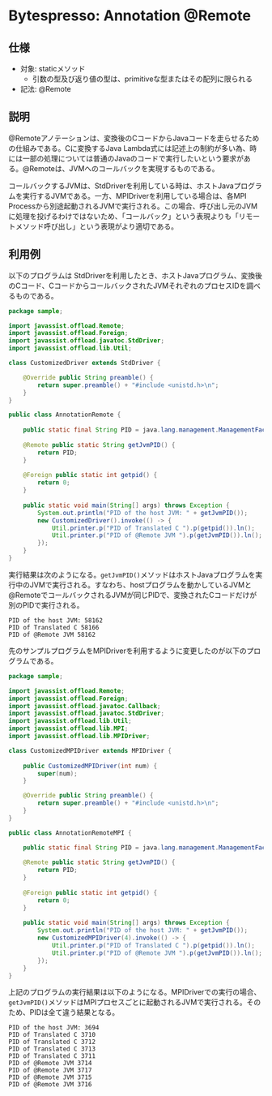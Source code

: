 Bytespresso: Annotation @Remote
==

仕様
--
- 対象: staticメソッド
	- 引数の型及び返り値の型は、primitiveな型またはその配列に限られる
- 記法: @Remote


説明
--
@Remoteアノテーションは、変換後のCコードからJavaコードを走らせるための仕組みである。Cに変換するJava Lambda式には記述上の制約が多い為、時には一部の処理については普通のJavaのコードで実行したいという要求がある。@Remoteは、JVMへのコールバックを実現するものである。

コールバックするJVMは、StdDriverを利用している時は、ホストJavaプログラムを実行するJVMである。一方、MPIDriverを利用している場合は、各MPI Processから別途起動されるJVMで実行される。この場合、呼び出し元のJVMに処理を投げるわけではないため、「コールバック」という表現よりも「リモートメソッド呼び出し」という表現がより適切である。

利用例
--

以下のプログラムは StdDriverを利用したとき、ホストJavaプログラム、変換後のCコード、CコードからコールバックされたJVMそれぞれのプロセスIDを調べるものである。

```Java
package sample;

import javassist.offload.Remote;
import javassist.offload.Foreign;
import javassist.offload.javatoc.StdDriver;
import javassist.offload.lib.Util;

class CustomizedDriver extends StdDriver {

	@Override public String preamble() {
        return super.preamble() + "#include <unistd.h>\n";
    }
}

public class AnnotationRemote {
			
	public static final String PID = java.lang.management.ManagementFactory.getRuntimeMXBean().getName().split("@")[0];
	
	@Remote public static String getJvmPID() {
		return PID;
	}
	
	@Foreign public static int getpid() {
		return 0;
	}
		
    public static void main(String[] args) throws Exception {
    	System.out.println("PID of the host JVM: " + getJvmPID());
    	new CustomizedDriver().invoke(() -> {
    		Util.printer.p("PID of Translated C ").p(getpid()).ln();
    		Util.printer.p("PID of @Remote JVM ").p(getJvmPID()).ln();
    	});
    }
}
```

実行結果は次のようになる。`getJvmPID()`メソッドはホストJavaプログラムを実行中のJVMで実行される。すなわち、hostプログラムを動かしているJVMと@RemoteでコールバックされるJVMが同じPIDで、変換されたCコードだけが別のPIDで実行される。

```
PID of the host JVM: 58162
PID of Translated C 58166
PID of @Remote JVM 58162
```

先のサンプルプログラムをMPIDriverを利用するように変更したのが以下のプログラムである。

```Java
package sample;

import javassist.offload.Remote;
import javassist.offload.Foreign;
import javassist.offload.javatoc.Callback;
import javassist.offload.javatoc.StdDriver;
import javassist.offload.lib.Util;
import javassist.offload.lib.MPI;
import javassist.offload.lib.MPIDriver;

class CustomizedMPIDriver extends MPIDriver {
	
	public CustomizedMPIDriver(int num) {
		super(num);
	}

	@Override public String preamble() {
        return super.preamble() + "#include <unistd.h>\n";
    }
}

public class AnnotationRemoteMPI {

	public static final String PID = java.lang.management.ManagementFactory.getRuntimeMXBean().getName().split("@")[0];
	
	@Remote public static String getJvmPID() {
		return PID;
	}
	
	@Foreign public static int getpid() {
		return 0;
	}
			
    public static void main(String[] args) throws Exception {
    	System.out.println("PID of the host JVM: " + getJvmPID());
    	new CustomizedMPIDriver(4).invoke(() -> {
    		Util.printer.p("PID of Translated C ").p(getpid()).ln();
    		Util.printer.p("PID of @Remote JVM ").p(getJvmPID()).ln();
    	});
    }	
}
```

上記のプログラムの実行結果は以下のようになる。MPIDriverでの実行の場合、`getJvmPID()`メソッドはMPIプロセスごとに起動されるJVMで実行される。そのため、PIDは全て違う結果となる。

```
PID of the host JVM: 3694
PID of Translated C 3710
PID of Translated C 3712
PID of Translated C 3713
PID of Translated C 3711
PID of @Remote JVM 3714
PID of @Remote JVM 3717
PID of @Remote JVM 3715
PID of @Remote JVM 3716
```

